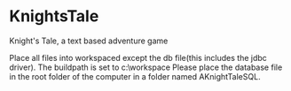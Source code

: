 KnightsTale
===========

Knight's Tale, a text based adventure game

Place all files into workspaced except the db file(this includes the jdbc driver). The buildpath is set to c:\workspace
Please place the database file in the root folder of the computer in a folder named AKnightTaleSQL.
